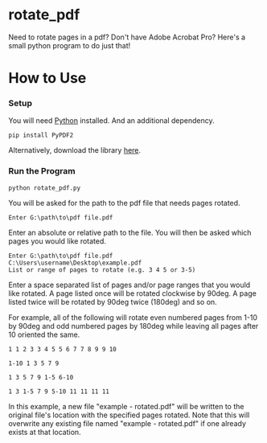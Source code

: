 # rotate_pdf
Need to rotate pages in a pdf? Don't have Adobe Acrobat Pro? Here's a small python program to do just that!
# How to Use
### Setup
You will need [Python](https://www.python.org/) installed. And an additional dependency.
```
pip install PyPDF2
```
Alternatively, download the library [here](https://pypi.org/project/PyPDF2/).
### Run the Program
```
python rotate_pdf.py
```
You will be asked for the path to the pdf file that needs pages rotated.
```
Enter G:\path\to\pdf file.pdf
```
Enter an absolute or relative path to the file. You will then be asked which pages you would like rotated.
```
Enter G:\path\to\pdf file.pdf
C:\Users\username\Desktop\example.pdf
List or range of pages to rotate (e.g. 3 4 5 or 3-5)
```
Enter a space separated list of pages and/or page ranges that you would like rotated. A page listed once will be rotated clockwise by 90deg. A page listed twice will be rotated by 90deg twice (180deg) and so on.

For example, all of the following will rotate even numbered pages from 1-10 by 90deg and odd numbered pages by 180deg while leaving all pages after 10 oriented the same.
```
1 1 2 3 3 4 5 5 6 7 7 8 9 9 10
```
```
1-10 1 3 5 7 9
```
```
1 3 5 7 9 1-5 6-10
```
```
1 3 1-5 7 9 5-10 11 11 11 11
```
In this example, a new file "example - rotated.pdf" will be written to the original file's location with the specified pages rotated.
Note that this will overwrite any existing file named "example - rotated.pdf" if one already exists at that location.
